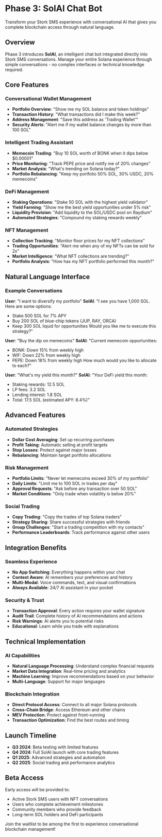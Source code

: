 # Phase 3: SolAI Chat Bot

Transform your Stork SMS experience with conversational AI that gives you complete blockchain access through natural language.

## Overview

Phase 3 introduces **SolAI**, an intelligent chat bot integrated directly into Stork SMS conversations. Manage your entire Solana experience through simple conversations - no complex interfaces or technical knowledge required.

## Core Features

### Conversational Wallet Management
- **Portfolio Overview**: "Show me my SOL balance and token holdings"
- **Transaction History**: "What transactions did I make this week?"
- **Address Management**: "Save this address as 'Trading Wallet'"
- **Security Alerts**: "Alert me if my wallet balance changes by more than 100 SOL"

### Intelligent Trading Assistant
- **Memecoin Trading**: "Buy 10 SOL worth of BONK when it dips below $0.00001"
- **Price Monitoring**: "Track PEPE price and notify me of 20% changes"
- **Market Analysis**: "What's trending on Solana today?"
- **Portfolio Rebalancing**: "Keep my portfolio 50% SOL, 30% USDC, 20% memecoins"

### DeFi Management
- **Staking Operations**: "Stake 50 SOL with the highest yield validator"
- **Yield Farming**: "Show me the best yield opportunities under 5% risk"
- **Liquidity Provision**: "Add liquidity to the SOL/USDC pool on Raydium"
- **Automated Strategies**: "Compound my staking rewards weekly"

### NFT Management
- **Collection Tracking**: "Monitor floor prices for my NFT collections"
- **Trading Opportunities**: "Alert me when any of my NFTs can be sold for 2x"
- **Market Intelligence**: "What NFT collections are trending?"
- **Portfolio Analysis**: "How has my NFT portfolio performed this month?"

## Natural Language Interface

### Example Conversations

**User**: "I want to diversify my portfolio"
**SolAI**: "I see you have 1,000 SOL. Here are some options:
- Stake 500 SOL for 7% APY
- Buy 200 SOL of blue-chip tokens (JUP, RAY, ORCA)
- Keep 300 SOL liquid for opportunities
Would you like me to execute this strategy?"

**User**: "Buy the dip on memecoins"
**SolAI**: "Current memecoin opportunities:
- BONK: Down 15% from weekly high
- WIF: Down 22% from weekly high  
- PEPE: Down 18% from weekly high
How much would you like to allocate to each?"

**User**: "What's my yield this month?"
**SolAI**: "Your DeFi yield this month:
- Staking rewards: 12.5 SOL
- LP fees: 3.2 SOL
- Lending interest: 1.8 SOL
- Total: 17.5 SOL (estimated APY: 8.4%)"

## Advanced Features

### Automated Strategies
- **Dollar Cost Averaging**: Set up recurring purchases
- **Profit Taking**: Automatic selling at profit targets
- **Stop Losses**: Protect against major losses
- **Rebalancing**: Maintain target portfolio allocations

### Risk Management
- **Portfolio Limits**: "Never let memecoins exceed 30% of my portfolio"
- **Daily Limits**: "Limit me to 100 SOL in trades per day"
- **Approval Requests**: "Ask before any transaction over 50 SOL"
- **Market Conditions**: "Only trade when volatility is below 20%"

### Social Trading
- **Copy Trading**: "Copy the trades of top Solana traders"
- **Strategy Sharing**: Share successful strategies with friends
- **Group Challenges**: "Start a trading competition with my contacts"
- **Performance Leaderboards**: Track performance against other users

## Integration Benefits

### Seamless Experience
- **No App Switching**: Everything happens within your chat
- **Context Aware**: AI remembers your preferences and history
- **Multi-Modal**: Voice commands, text, and visual confirmations
- **Always Available**: 24/7 AI assistant in your pocket

### Security & Trust
- **Transaction Approval**: Every action requires your wallet signature
- **Audit Trail**: Complete history of AI recommendations and actions
- **Risk Warnings**: AI alerts you to potential risks
- **Educational**: Learn while you trade with explanations

## Technical Implementation

### AI Capabilities
- **Natural Language Processing**: Understand complex financial requests
- **Market Data Integration**: Real-time pricing and analytics
- **Machine Learning**: Improve recommendations based on your behavior
- **Multi-Language**: Support for major languages

### Blockchain Integration
- **Direct Protocol Access**: Connect to all major Solana protocols
- **Cross-Chain Bridge**: Access Ethereum and other chains
- **MEV Protection**: Protect against front-running
- **Transaction Optimization**: Find the best routes and timing

## Launch Timeline

- **Q3 2024**: Beta testing with limited features
- **Q4 2024**: Full SolAI launch with core trading features
- **Q1 2025**: Advanced strategies and automation
- **Q2 2025**: Social trading and performance analytics

## Beta Access

Early access will be provided to:
- Active Stork SMS users with NFT conversations
- Users who complete achievement milestones
- Community members who provide feedback
- Long-term SOL holders and DeFi participants

Join the waitlist to be among the first to experience conversational blockchain management!
